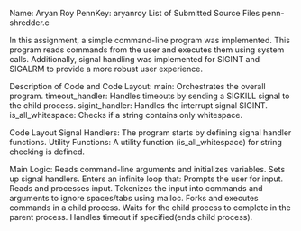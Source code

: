 Name: Aryan Roy
PennKey: aryanroy
List of Submitted Source Files
penn-shredder.c

In this assignment, a simple command-line program was implemented. This program reads commands from the user and executes them using system calls. Additionally, signal handling was implemented for SIGINT and SIGALRM to provide a more robust user experience.

Description of Code and Code Layout:
main: Orchestrates the overall program.
timeout_handler: Handles timeouts by sending a SIGKILL signal to the child process.
sigint_handler: Handles the interrupt signal SIGINT.
is_all_whitespace: Checks if a string contains only whitespace.


Code Layout
Signal Handlers: The program starts by defining signal handler functions.
Utility Functions: A utility function (is_all_whitespace) for string checking is defined.



Main Logic:
Reads command-line arguments and initializes variables.
Sets up signal handlers.
Enters an infinite loop that:
Prompts the user for input.
Reads and processes input.
Tokenizes the input into commands and arguments to ignore spaces/tabs using malloc.
Forks and executes commands in a child process.
Waits for the child process to complete in the parent process.
Handles timeout if specified(ends child process).



